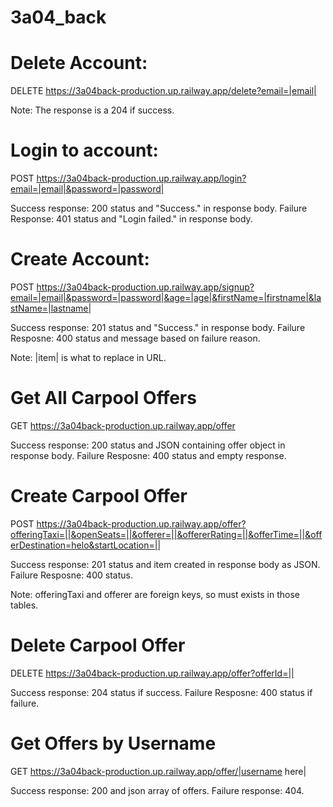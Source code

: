 # 3a04_back

# Delete Account:
DELETE https://3a04back-production.up.railway.app/delete?email=|email|

Note: The response is a 204 if success.

# Login to account:
POST https://3a04back-production.up.railway.app/login?email=|email|&password=|password|

Success response: 200 status and "Success." in response body.
Failure Response: 401 status and "Login failed." in response body.

# Create Account:
POST https://3a04back-production.up.railway.app/signup?email=|email|&password=|password|&age=|age|&firstName=|firstname|&lastName=|lastname|

Success response: 201 status and "Success." in response body.
Failure Resposne: 400 status and message based on failure reason.

Note: |item| is what to replace in URL.

# Get All Carpool Offers
GET https://3a04back-production.up.railway.app/offer

Success response: 200 status and JSON containing offer object in response body.
Failure Resposne: 400 status and empty response.

# Create Carpool Offer
POST https://3a04back-production.up.railway.app/offer?offeringTaxi=||&openSeats=||&offerer=||&offererRating=||&offerTime=||&offerDestination=helo&startLocation=||

Success response: 201 status and item created in response body as JSON.
Failure Resposne: 400 status.

Note: offeringTaxi and offerer are foreign keys, so must exists in those tables.

# Delete Carpool Offer
DELETE https://3a04back-production.up.railway.app/offer?offerId=||

Success response: 204 status if success.
Failure Resposne: 400 status if failure.

# Get Offers by Username
GET https://3a04back-production.up.railway.app/offer/|username here|
  
Success response: 200 and json array of offers.
Failure response: 404.

